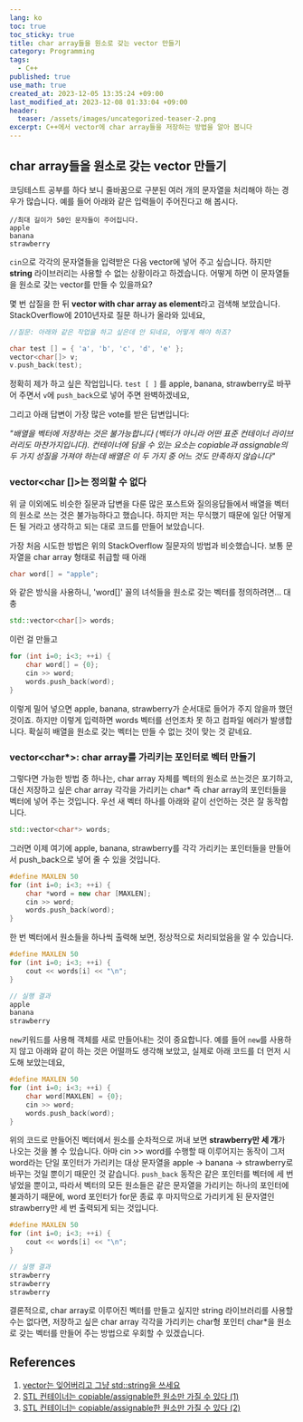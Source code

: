 ```yaml
---
lang: ko
toc: true
toc_sticky: true
title: char array들을 원소로 갖는 vector 만들기
category: Programming
tags:
  - C++
published: true
use_math: true
created_at: 2023-12-05 13:35:24 +09:00
last_modified_at: 2023-12-08 01:33:04 +09:00
header:
  teaser: /assets/images/uncategorized-teaser-2.png
excerpt: C++에서 vector에 char array들을 저장하는 방법을 알아 봅니다
---
```


## char array들을 원소로 갖는 vector 만들기

코딩테스트 공부를 하다 보니 줄바꿈으로 구분된 여러 개의 문자열을 처리해야 하는 경우가 많습니다. 예를 들어 아래와 같은 입력들이 주어진다고 해 봅시다.

```
//최대 길이가 50인 문자들이 주어집니다.
apple
banana
strawberry
```

`cin`으로 각각의 문자열들을 입력받은 다음 vector에 넣어 주고 싶습니다. 하지만 **string** 라이브러리는 사용할 수 없는 상황이라고 하겠습니다. 어떻게 하면 이 문자열들을 원소로 갖는 vector를 만들 수 있을까요?

몇 번 삽질을 한 뒤 **vector with char array as element**라고 검색해 보았습니다. StackOverflow에 2010년자로 질문 하나가 올라와 있네요,

```cpp
//질문: 아래와 같은 작업을 하고 싶은데 안 되네요, 어떻게 해야 하죠?

char test [] = { 'a', 'b', 'c', 'd', 'e' };
vector<char[]> v;
v.push_back(test);
```

정확히 제가 하고 싶은 작업입니다.  `test [ ]` 를 apple, banana, strawberry로 바꾸어 주면서 `v`에 `push_back`으로 넣어 주면 완벽하겠네요,

그리고 아래 답변이 가장 많은 vote를 받은 답변입니다:

*"배열을 벡터에 저장하는 것은 불가능합니다 (벡터가 아니라 어떤 표준 컨테이너 라이브러리도 마찬가지입니다). 컨테이너에 담을 수 있는 요소는 copiable과 assignable의 두 가지 성질을 가져야 하는데 배열은 이 두 가지 중 어느 것도 만족하지 않습니다"*

### vector<char []>는 정의할 수 없다

위 글 이외에도 비슷한 질문과 답변을 다룬 많은 포스트와 질의응답들에서 배열을 벡터의 원소로 쓰는 것은 불가능하다고 했습니다. 하지만 저는 무식했기 때문에 일단 어떻게든 될 거라고 생각하고 되는 대로 코드를 만들어 보았습니다.

가장 처음 시도한 방법은 위의 StackOverflow 질문자의 방법과 비슷했습니다. 보통 문자열을 char array 형태로 취급할 때 아래

```cpp
char word[] = "apple";
```

와 같은 방식을 사용하니, 'word[]' 꼴의 녀석들을 원소로 갖는 벡터를 정의하려면... 대충

```cpp
std::vector<char[]> words;
```

이런 걸 만들고

```cpp
for (int i=0; i<3; ++i) {
    char word[] = {0};
    cin >> word;
    words.push_back(word);
}
```

이렇게 밀어 넣으면 apple, banana, strawberry가 순서대로 들어가 주지 않을까 했던 것이죠. 하지만 이렇게 입력하면 words 벡터를 선언조차 못 하고 컴파일 에러가 발생합니다. 확실히 배열을 원소로 갖는 벡터는 만들 수 없는 것이 맞는 것 같네요.

### vector<char*>: char array를 가리키는 포인터로 벡터 만들기

그렇다면 가능한 방법 중 하나는, char array 자체를 벡터의 원소로 쓰는것은 포기하고, 대신 저장하고 싶은 char array 각각을 가리키는 char* 즉 char array의 포인터들을 벡터에 넣어 주는 것입니다. 우선 새 벡터 하나를 아래와 같이 선언하는 것은 잘 동작합니다.

```cpp
std::vector<char*> words;
```

그러면 이제 여기에 apple, banana, strawberry를 각각 가리키는 포인터들을 만들어서 push_back으로 넣어 줄 수 있을 것입니다.

```cpp
#define MAXLEN 50
for (int i=0; i<3; ++i) {
    char *word = new char [MAXLEN];
    cin >> word;
    words.push_back(word);
}
```

한 번 벡터에서 원소들을 하나씩 출력해 보면, 정상적으로 처리되었음을 알 수 있습니다.

```cpp
#define MAXLEN 50
for (int i=0; i<3; ++i) {
    cout << words[i] << "\n";
}

// 실행 결과
apple
banana
strawberry
```

`new`키워드를 사용해 객체를 새로 만들어내는 것이 중요합니다. 예를 들어 `new`를 사용하지 않고 아래와 같이 하는 것은 어떨까도 생각해 보았고, 실제로 아래 코드를 더 먼저 시도해 보았는데요,

```cpp
#define MAXLEN 50
for (int i=0; i<3; ++i) {
    char word[MAXLEN] = {0};
    cin >> word;
    words.push_back(word);
}
```

위의 코드로 만들어진 벡터에서 원소를 순차적으로 꺼내 보면 **strawberry만 세 개**가 나오는 것을 볼 수 있습니다. 아마 cin >> word를 수행할 때 이루어지는 동작이 그저 word라는 단일 포인터가 가리키는 대상 문자열을 apple -> banana -> strawberry로 바꾸는 것일 뿐이기 때문인 것 같습니다. `push_back` 동작은 같은 포인터를 벡터에 세 번 넣었을 뿐이고, 따라서 벡터의 모든 원소들은 같은 문자열을 가리키는 하나의 포인터에 불과하기 때문에, word 포인터가 for문 종료 후 마지막으로 가리키게 된 문자열인 strawberry만 세 번 출력되게 되는 것입니다.

```cpp
#define MAXLEN 50
for (int i=0; i<3; ++i) {
    cout << words[i] << "\n";
}

// 실행 결과
strawberry
strawberry
strawberry
```

결론적으로, char array로 이루어진 벡터를 만들고 싶지만 string 라이브러리를 사용할 수는 없다면, 저장하고 싶은 char array 각각을 가리키는 char형 포인터 char*을 원소로 갖는 벡터를 만들어 주는 방법으로 우회할 수 있겠습니다.

## References

1. [vector는 잊어버리고 그냥 std::string을 쓰세요](https://stackoverflow.com/questions/2392308/c-vector-of-char-array)
2. [STL 컨테이너는 copiable/assignable한 원소만 가질 수 있다 (1)](https://itecnote.com/tecnote/c-vector-of-char-array/)
3. [STL 컨테이너는 copiable/assignable한 원소만 가질 수 있다 (2)](https://copyprogramming.com/howto/c-vector-of-char-array)